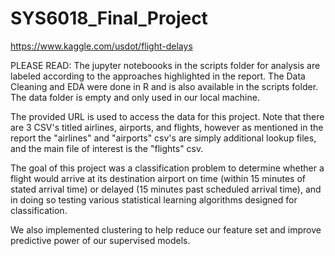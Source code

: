 # SYS6018_Final_Project

https://www.kaggle.com/usdot/flight-delays

PLEASE READ: The jupyter noteboooks in the scripts folder for analysis are labeled according to the approaches highlighted in the report. The Data Cleaning and EDA were done in R and is also available in the scripts folder. The data folder is empty and only used in our local machine.

The provided URL is used to access the data for this project. Note that there are 3 CSV's titled airlines, airports, and flights, however as mentioned in the report the "airlines" and "airports" csv's are simply additional lookup files, and the main file of interest is the "flights" csv.

The goal of this project was a classification problem to determine whether a flight would arrive at its destination airport on time (within 15 minutes of stated arrival time) or delayed (15 minutes past scheduled arrival time), and in doing so testing various statistical learning algorithms designed for classification.

We also implemented clustering to help reduce our feature set and improve predictive power of our supervised models.


